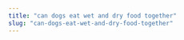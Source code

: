 ```yaml
---
title: "can dogs eat wet and dry food together"
slug: "can-dogs-eat-wet-and-dry-food-together"
---
```


